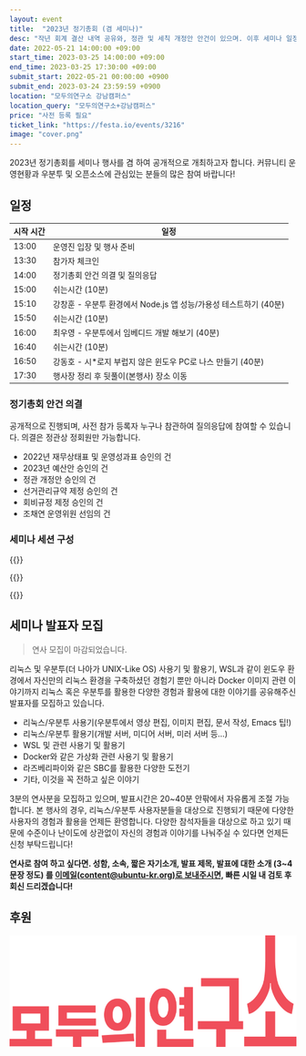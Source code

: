 ```yaml
---
layout: event
title:  "2023년 정기총회 (겸 세미나)"
desc: "작년 회계 결산 내역 공유와, 정관 및 세칙 개정안 안건이 있으며. 이후 세미나 일정이 진행됩니다."
date: 2022-05-21 14:00:00 +09:00
start_time: 2023-03-25 14:00:00 +09:00
end_time: 2023-03-25 17:30:00 +09:00
submit_start: 2022-05-21 00:00:00 +0900
submit_end: 2023-03-24 23:59:59 +0900
location: "모두의연구소 강남캠퍼스"
location_query: "모두의연구소+강남캠퍼스"
price: "사전 등록 필요"
ticket_link: "https://festa.io/events/3216"
image: "cover.png"
---
```


2023년 정기총회를 세미나 행사를 겸 하여 공개적으로 개최하고자 합니다. 커뮤니티 운영현황과 우분투 및 오픈소스에 관심있는 분들의 많은 참여 바랍니다!

## 일정

| 시작 시간 | 일정 |
| --- | --- |
| 13:00 | 운영진 입장 및 행사 준비 |
| 13:30 | 참가자 체크인 |
| 14:00 | 정기총회 안건 의결 및 질의응답 |
| 15:00 | 쉬는시간 (10분) |
| 15:10 | 강창훈 - 우분투 환경에서 Node.js 앱 성능/가용성 테스트하기 (40분) |
| 15:50 | 쉬는시간 (10분) |
| 16:00 | 최우영 - 우분투에서 임베디드 개발 해보기 (40분) |
| 16:40 | 쉬는시간 (10분) |
| 16:50 | 강동호 - 시*로지 부럽지 않은 윈도우 PC로 나스 만들기 (40분) |
| 17:30 | 행사장 정리 후 뒷풀이(본행사) 장소 이동 |

### 정기총회 안건 의결

공개적으로 진행되며, 사전 참가 등록자 누구나 참관하여 질의응답에 참여할 수 있습니다. 의결은 정관상 정회원만 가능합니다.

- 2022년 재무상태표 및 운영성과표 승인의 건
- 2023년 예산안 승인의 건
- 정관 개정안 승인의 건
- 선거관리규약 제정 승인의 건
- 회비규정 제정 승인의 건
- 조채연 운영위원 선임의 건

### 세미나 세션 구성

 {{<profile
    profile="./changhoon-gang.jpg"
    heading="우분투 환경에서 Node.js 앱 성능/가용성 테스트하기" bold="강창훈 - 지니공공아카데미"
    desc="우분투 환경에서 Artillery를 이용하여 Node.js 앱 성능과 가용성 테스트 하는 방법에 대해 이야기 해 보고자 합니다. 웹페이지, RESTful API, 웹소켓 테스트를 각각 진행하는 방법에 대해 다룰 예정입니다." >}}

 {{<profile
    profile="https://avatars.githubusercontent.com/u/15513214?s=200&v=4"
    heading="우분투에서 임베디드 개발 해보기" bold="최우영"
    desc="우분투 리눅스에서 임베디드 개발을 해보기 위한 기본 설정. 리눅스에서 임베디드 개발을 하면 생각보다 많은 것이 쉬워진다." >}}

 {{<profile
    profile="./dongho-gang.jpeg"
    heading="시*로지 부럽지 않은 윈도우 PC로 나스 만들기" bold="강동호 - 카카오스타일"
    desc="남는 윈도우 11 PC에 WSL과 Docker를 활용하여 손쉽게 서버를 추가하고 웹에서 사용할 수 있는 환경 만들기, 사실 남는 PC는 공인인증서 용도로도 쓸 수 있으니까!" >}}

## 세미나 발표자 모집

> 연사 모집이 마감되었습니다.

리눅스 및 우분투(더 나아가 UNIX-Like OS) 사용기 및 활용기, WSL과 같이 윈도우 환경에서 자신만의 리눅스 환경을 구축하셨던 경험기 뿐만 아니라 Docker 이미지 관련 이야기까지 리눅스 혹은 우분투를 활용한 다양한 경험과 활용에 대한 이야기를 공유해주신 발표자를 모집하고 있습니다.

- 리눅스/우분투 사용기(우분투에서 영상 편집, 이미지 편집, 문서 작성, Emacs 팁!)
- 리눅스/우분투 활용기(개발 서버, 미디어 서버, 미러 서버 등…)
- WSL 및 관련 사용기 및 활용기
- Docker와 같은 가상화 관련 사용기 및 활용기
- 라즈베리파이와 같은 SBC를 활용한 다양한 도전기
- 기타, 이것을 꼭 전하고 싶은 이야기

3분의 연사분을 모집하고 있으며, 발표시간은 20~40분 안팎에서 자유롭게 조절 가능합니다. 본 행사의 경우, 리눅스/우분투 사용자분들을 대상으로 진행되기 때문에 다양한 사용자의 경험과 활용을 언제든 환영합니다. 다양한 참석자들을 대상으로 하고 있기 때문에 수준이나 난이도에 상관없이 자신의 경험과 이야기를 나눠주실 수 있다면 언제든 신청 부탁드립니다!

**연사로 참여 하고 싶다면. 성함, 소속, 짧은 자기소개, 발표 제목, 발표에 대한 소개 (3~4 문장 정도) 를 [이메일(content@ubuntu-kr.org)로 보내주시면,](mailto:content@ubuntu-kr.org) 빠른 시일 내 검토 후 회신 드리겠습니다!** 


## 후원

![모두의연구소 - 장소후원](./modulabs.png)